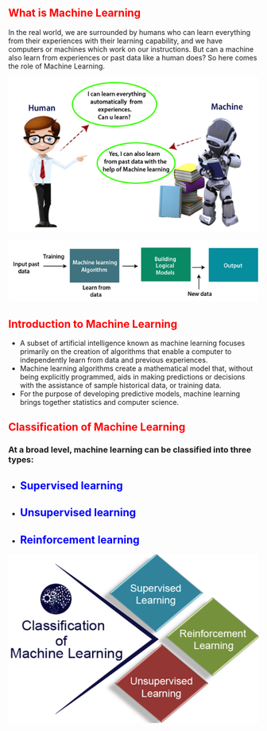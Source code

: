 ## <span style="color:red">**What is Machine Learning**</span>

In the real world, we are surrounded by humans who can learn everything from their experiences with their learning capability, and we have computers or machines which work on our instructions. But can a machine also learn from experiences or past data like a human does? So here comes the role of Machine Learning.

![aiml](img/introduction-to-machine-learning.png)

![aiml](img/introduction-to-machine-learning2.png)


## <span style="color:red">**Introduction to Machine Learning**</span>

- A subset of artificial intelligence known as machine learning focuses primarily on the creation of algorithms that enable a computer to independently learn from data and previous experiences. 
- Machine learning algorithms create a mathematical model that, without being explicitly programmed, aids in making predictions or decisions with the assistance of sample historical data, or training data.
- For the purpose of developing predictive models, machine learning brings together statistics and computer science. 

## <span style="color:red">**Classification of Machine Learning**</span>

### At a broad level, machine learning can be classified into three types:

- ## <span style="color:blue">**Supervised learning**</span>
- ## <span style="color:blue">**Unsupervised learning**</span>
- ## <span style="color:blue">**Reinforcement learning**</span>


![aiml](img/classification-of-machine-learning.png)

